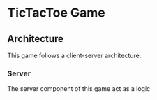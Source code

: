 # TicTacToe Game

## Architecture
This game follows a client-server architecture.

### Server
The server component of this game act as a logic 